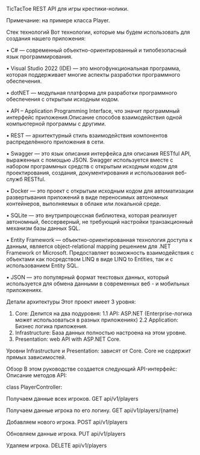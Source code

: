 TicTacToe REST API для игры крестики-нолики.

Примечание:
на примере класса Player.


Стек технологий
Вот технологии, которые мы будем использовать для создания нашего приложения:

• C# — современный объектно-ориентированный и типобезопасный язык программирования. 

• Visual Studio 2022 (IDE) — это многофункциональная программа, которая 
поддерживает многие аспекты разработки программного обеспечения. 

• dotNET — модульная платформа для разработки программного обеспечения 
с открытым исходным кодом. 

• API – Application Programming Interface, что значит программный 
интерфейс приложения.Описание способов взаимодействия 
одной компьютерной программы с другими. 

• REST — архитектурный стиль взаимодействия компонентов 
распределённого приложения в сети. 

• Swagger — это язык описания интерфейса для описания RESTful API, 
выраженных с помощью JSON. Swagger используется вместе с набором 
программных средств с открытым исходным кодом для проектирования, 
создания, документирования и использования веб-служб RESTful.

• Docker — это проект с открытым исходным кодом для автоматизации развертывания 
приложений в виде переносимых автономных контейнеров, выполняемых 
в облаке или локальной среде. 

• SQLite — это внутрипроцессная библиотека, которая реализует автономный, 
бессерверный, не требующий настройки транзакционный механизм базы данных SQL. 

• Entity Framework — объектно-ориентированная технология доступа к данным, 
является object-relational mapping решением для .NET Framework от Microsoft. 
Предоставляет возможность взаимодействия с объектами как посредством LINQ 
в виде LINQ to Entities, так и с использованием Entity SQL. 

• JSON — это популярный формат текстовых данных, который используется для обмена 
данными в современных веб - и мобильных приложениях. 


Детали архитектуры
Этот проект имеет 3 уровня:

1. Core: 
Делится на два подуровня:
1.1 API: ASP.NET (Enterprise-логика может использоваться в разных приложениях)
2.2 Application: Бизнес логика приложения.
2. Infrastructure: База данных полностью настроена на этом уровне.
3. Presentation: web API with ASP.NET Core.

Уровни Infrastructure и Presentation:  зависят от Core.
Core не содержит прямых зависимостей.


Обзор
В этом руководстве создается следующий API-интерфейс:
Описание методов API:

class PlayerController:

Получаем данные всех игроков.
GET api/v1/players

Получаем данные игрока по его логину.
GET api/v1/players/{name}

Добавляем нового игрока.
POST api/v1/players

Обновляем данные игрока.
PUT api/v1/players

Удаляем игрока.
DELETE api/v1/players
